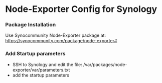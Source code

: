 # Node-Exporter Config for Synology
### Package Installation
Use Synocommunity Node-Exporter package at: https://synocommunity.com/package/node-exporter#

### Add Startup parameters
* SSH to Synology and edit the file: /var/packages/node-exporter/var/parameters.txt
* add the startup parameters
